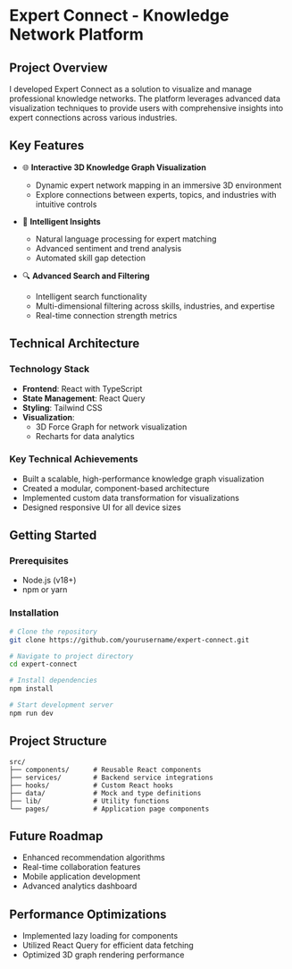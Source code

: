 
# Expert Connect - Knowledge Network Platform

## Project Overview

I developed Expert Connect as a solution to visualize and manage professional knowledge networks. The platform leverages advanced data visualization techniques to provide users with comprehensive insights into expert connections across various industries.

## Key Features

- 🌐 **Interactive 3D Knowledge Graph Visualization**
  - Dynamic expert network mapping in an immersive 3D environment
  - Explore connections between experts, topics, and industries with intuitive controls

- 🤖 **Intelligent Insights**
  - Natural language processing for expert matching
  - Advanced sentiment and trend analysis
  - Automated skill gap detection

- 🔍 **Advanced Search and Filtering**
  - Intelligent search functionality
  - Multi-dimensional filtering across skills, industries, and expertise
  - Real-time connection strength metrics

## Technical Architecture

### Technology Stack
- **Frontend**: React with TypeScript
- **State Management**: React Query
- **Styling**: Tailwind CSS
- **Visualization**: 
  - 3D Force Graph for network visualization
  - Recharts for data analytics

### Key Technical Achievements
- Built a scalable, high-performance knowledge graph visualization
- Created a modular, component-based architecture
- Implemented custom data transformation for visualizations
- Designed responsive UI for all device sizes

## Getting Started

### Prerequisites
- Node.js (v18+)
- npm or yarn

### Installation

```bash
# Clone the repository
git clone https://github.com/yourusername/expert-connect.git

# Navigate to project directory
cd expert-connect

# Install dependencies
npm install

# Start development server
npm run dev
```

## Project Structure

```
src/
├── components/      # Reusable React components
├── services/        # Backend service integrations
├── hooks/           # Custom React hooks
├── data/            # Mock and type definitions
├── lib/             # Utility functions
└── pages/           # Application page components
```

## Future Roadmap
- Enhanced recommendation algorithms
- Real-time collaboration features
- Mobile application development
- Advanced analytics dashboard

## Performance Optimizations
- Implemented lazy loading for components
- Utilized React Query for efficient data fetching
- Optimized 3D graph rendering performance
